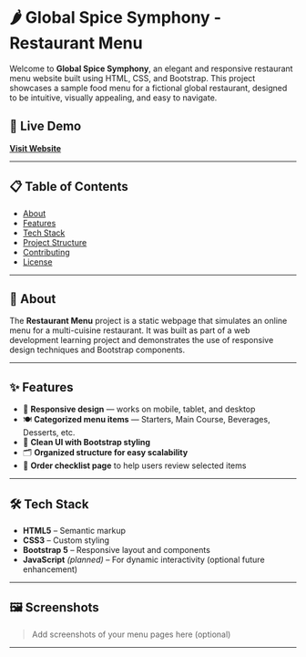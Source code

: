 # 🌶️ Global Spice Symphony - Restaurant Menu

Welcome to **Global Spice Symphony**, an elegant and responsive restaurant menu website built using HTML, CSS, and Bootstrap. This project showcases a sample food menu for a fictional global restaurant, designed to be intuitive, visually appealing, and easy to navigate.

## 🔗 Live Demo

**[Visit Website](https://cosmicbeast.github.io/resturant-menu/)**

---

## 📋 Table of Contents

- [About](#about)
- [Features](#features)
- [Tech Stack](#tech-stack)
- [Project Structure](#project-structure)
- [Contributing](#contributing)
- [License](#license)

---

## 📖 About

The **Restaurant Menu** project is a static webpage that simulates an online menu for a multi-cuisine restaurant. It was built as part of a web development learning project and demonstrates the use of responsive design techniques and Bootstrap components.

---

## ✨ Features

- 📱 **Responsive design** — works on mobile, tablet, and desktop
- 🍽️ **Categorized menu items** — Starters, Main Course, Beverages, Desserts, etc.
- 🎨 **Clean UI with Bootstrap styling**
- 🗂️ **Organized structure for easy scalability**
- 🧾 **Order checklist page** to help users review selected items

---

## 🛠️ Tech Stack

- **HTML5** – Semantic markup
- **CSS3** – Custom styling
- **Bootstrap 5** – Responsive layout and components
- **JavaScript** *(planned)* – For dynamic interactivity (optional future enhancement)

---

## 🖼️ Screenshots

> Add screenshots of your menu pages here (optional)

---
